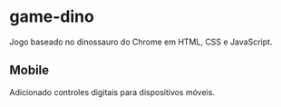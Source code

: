 # game-dino
Jogo baseado no dinossauro do Chrome em HTML, CSS e JavaScript.
## Mobile
Adicionado controles digitais para dispositivos móveis.
